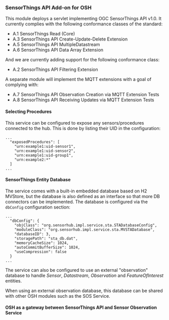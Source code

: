 ### SensorThings API Add-on for OSH

This module deploys a servlet implementing OGC SensorThings API v1.0.
It currently complies with the following conformance classes of the standard:

- A.1 SensorThings Read (Core)
- A.3 SensorThings API Create-Update-Delete Extension
- A.5 SensorThings API MultipleDatastream
- A.6 SensorThings API Data Array Extension

And we are currently adding support for the following conformance class:

- A.2 SensorThings API Filtering Extension

A separate module will implement the MQTT extensions with a goal of complying with:

- A.7 SensorThings API Observation Creation via MQTT Extension Tests
- A.8 SensorThings API Receiving Updates via MQTT Extension Tests


#### Selecting Procedures

This service can be configured to expose any sensors/procedures connected to the hub. This is done by listing their UID in the configuration:

```
...
  "exposedProcedures": [
    "urn:example1:uid-sensor1",
    "urn:example1:uid-sensor2",
    "urn:example1:uid-group1",
    "urn:example2:*"
  ]
...
```


#### SensorThings Entity Database

The service comes with a built-in embedded database based on H2 MVStore, but the database is also defined as an interface so that more DB connectors can be implemented. The database is configured via the `dbConfig` configuration section:

```
...
  "dbConfig": {
    "objClass": "org.sensorhub.impl.service.sta.STADatabaseConfig",
    "moduleClass": "org.sensorhub.impl.service.sta.MVSTADatabase",
    "databaseID": 3,
    "storagePath": "sta_db.dat",
    "memoryCacheSize": 1024,
    "autoCommitBufferSize": 1024,
    "useCompression": false
  }
...
```

The service can also be configured to use an external "observation" database to handle *Sensor*, *Datastream*, *Observation* and *FeatureOfInterest* entities.

When using an external observation database, this database can be shared with other OSH modules such as the SOS Service.


#### OSH as a gateway between SensorThings API and Sensor Observation Service


